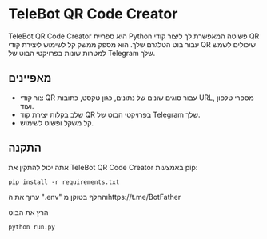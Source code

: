 # TeleBot QR Code Creator
TeleBot QR Code Creator היא ספריית Python פשוטה המאפשרת לך ליצור קודי QR עבור בוט הטלגרם שלך. הוא מספק ממשק קל לשימוש ליצירת קודי QR שיכולים לשמש למטרות שונות בפרויקטי הבוט של Telegram שלך.

## מאפיינים

- צור קודי QR עבור סוגים שונים של נתונים, כגון טקסט, כתובות URL, מספרי טלפון ועוד.
- שלב בקלות יצירת קוד QR בפרויקטי הבוט של Telegram שלך.
- קל משקל ופשוט לשימוש.

## התקנה

אתה יכול להתקין את TeleBot QR Code Creator באמצעות pip:

```
pip install -r requirements.txt
```

ערוך את ה ".env" והחלף בטוקן מhttps://t.me/BotFather

הרץ את הבוט
```
python run.py
```
